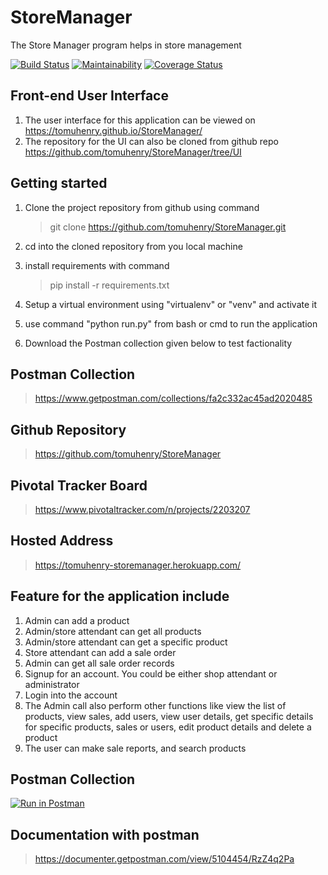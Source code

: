 # StoreManager
The Store Manager program helps in store management


[![Build Status](https://travis-ci.org/tomuhenry/StoreManager.svg?branch=Challenge-3)](https://travis-ci.org/tomuhenry/StoreManager)
[![Maintainability](https://api.codeclimate.com/v1/badges/9911fbacb5e0ded390b1/maintainability)](https://codeclimate.com/github/tomuhenry/StoreManager/maintainability)
[![Coverage Status](https://coveralls.io/repos/github/tomuhenry/StoreManager/badge.svg?branch=Challenge-3)](https://coveralls.io/github/tomuhenry/StoreManager?branch=Challenge-3)

## Front-end User Interface

1. The user interface for this application can be viewed on https://tomuhenry.github.io/StoreManager/
2. The repository for the UI can also be cloned from github repo https://github.com/tomuhenry/StoreManager/tree/UI


## Getting started

1. Clone the project repository from github using command 
    > git clone https://github.com/tomuhenry/StoreManager.git

2. cd into the cloned repository from you local machine

3. install requirements with command
    > pip install -r requirements.txt

4. Setup a virtual environment using "virtualenv" or "venv" and activate it

5. use command "python run.py" from bash or cmd to run the application

6. Download the Postman collection given below to test factionality

## Postman Collection
> https://www.getpostman.com/collections/fa2c332ac45ad2020485


## Github Repository

> https://github.com/tomuhenry/StoreManager

## Pivotal Tracker Board

> https://www.pivotaltracker.com/n/projects/2203207

## Hosted Address

> https://tomuhenry-storemanager.herokuapp.com/

## Feature for the application include
1. Admin can add a product
2. Admin/store attendant can get all products
3. Admin/store attendant can get a specific product
4. Store attendant can add a sale order
5. Admin can get all sale order records
6. Signup for an account. You could be either shop attendant or administrator
7. Login into the account
8. The Admin call also perform other functions like view the list of products, view sales, add users, view user details, get specific details for specific products, sales or users, edit product details and delete a product
5. The user can make sale reports, and search products

## Postman Collection
[![Run in Postman](https://run.pstmn.io/button.svg)](https://app.getpostman.com/run-collection/b8f14a55c12bd2dfa022)


## Documentation with postman

> https://documenter.getpostman.com/view/5104454/RzZ4q2Pa
